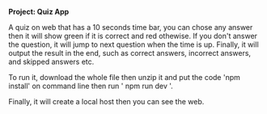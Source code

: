 **Project: Quiz App**

A quiz on web that has a 10 seconds time bar, you can chose any answer then it will show green if it is correct and red othewise. If you don't answer the question, it will jump
to next question when the time is up. Finally, it will output the result in the end, such as correct answers, incorrect answers, and skipped answers etc. 

To run it, download the whole file then unzip it and put the code 'npm install' on command line then run ' npm run dev '.

Finally, it will create a local host then you can see the web.
